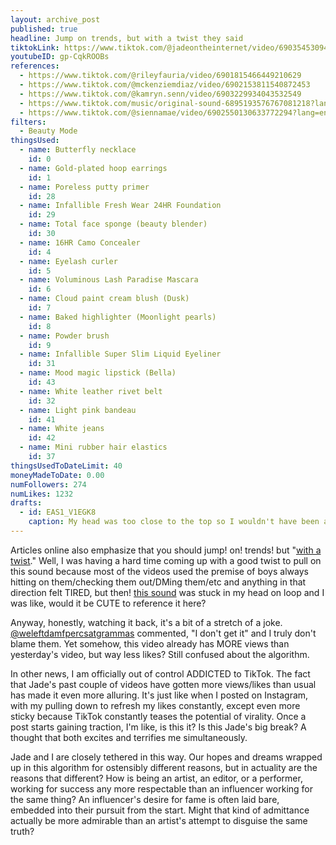 ```yaml
---
layout: archive_post
published: true
headline: Jump on trends, but with a twist they said
tiktokLink: https://www.tiktok.com/@jadeontheinternet/video/6903545309478112517
youtubeID: gp-CqkROOBs
references:
  - https://www.tiktok.com/@rileyfauria/video/6901815466449210629
  - https://www.tiktok.com/@mckenziemdiaz/video/6902153811540872453
  - https://www.tiktok.com/@kamryn.senn/video/6903229934043532549
  - https://www.tiktok.com/music/original-sound-6895193576767081218?lang=en
  - https://www.tiktok.com/@siennamae/video/6902550130633772294?lang=en
filters:
  - Beauty Mode
thingsUsed:
  - name: Butterfly necklace
    id: 0
  - name: Gold-plated hoop earrings
    id: 1
  - name: Poreless putty primer
    id: 28
  - name: Infallible Fresh Wear 24HR Foundation
    id: 29
  - name: Total face sponge (beauty blender)
    id: 30
  - name: 16HR Camo Concealer
    id: 4
  - name: Eyelash curler
    id: 5
  - name: Voluminous Lash Paradise Mascara
    id: 6
  - name: Cloud paint cream blush (Dusk)
    id: 7
  - name: Baked highlighter (Moonlight pearls)
    id: 8
  - name: Powder brush
    id: 9
  - name: Infallible Super Slim Liquid Eyeliner
    id: 31
  - name: Mood magic lipstick (Bella)
    id: 43
  - name: White leather rivet belt
    id: 32
  - name: Light pink bandeau
    id: 41
  - name: White jeans
    id: 42
  - name: Mini rubber hair elastics
    id: 37
thingsUsedToDateLimit: 40
moneyMadeToDate: 0.00
numFollowers: 274
numLikes: 1232
drafts:
  - id: EAS1_V1EGK8
    caption: My head was too close to the top so I wouldn't have been able to fit the words.
---
```


Articles online also emphasize that you should jump! on! trends! but "[with a twist](https://whimsysoul.com/how-i-got-10k-tiktok-followers-overnight-8-hacks-to-rapidly-grow-your-following-on-tiktok/)." Well, I was having a hard time coming up with a good twist to pull on this sound because most of the videos used the premise of boys always hitting on them/checking them out/DMing them/etc and anything in that direction felt TIRED, but then! [this sound](https://www.tiktok.com/music/busy-doin-hot-girl-ish-6895193576767081218?lang=en) was stuck in my head on loop and I was like, would it be CUTE to reference it here?

Anyway, honestly, watching it back, it's a bit of a stretch of a joke. [@weleftdamfpercsatgrammas](https://www.tiktok.com/@weleftdamfpercsatgrammas) commented, "I don't get it" and I truly don't blame them. Yet somehow, this video already has MORE views than yesterday's video, but way less likes? Still confused about the algorithm.

In other news, I am officially out of control ADDICTED to TikTok. The fact that Jade's past couple of videos have gotten more views/likes than usual has made it even more alluring. It's just like when I posted on Instagram, with my pulling down to refresh my likes constantly, except even more sticky because TikTok constantly teases the potential of virality. Once a post starts gaining traction, I'm like, is this it? Is this Jade's big break? A thought that both excites and terrifies me simultaneously.

Jade and I are closely tethered in this way. Our hopes and dreams wrapped up in this algorithm for ostensibly different reasons, but in actuality are the reasons that different? How is being an artist, an editor, or a performer, working for success any more respectable than an influencer working for the same thing? An influencer's desire for fame is often laid bare, embedded into their pursuit from the start. Might that kind of admittance actually be more admirable than an artist's attempt to disguise the same truth?
